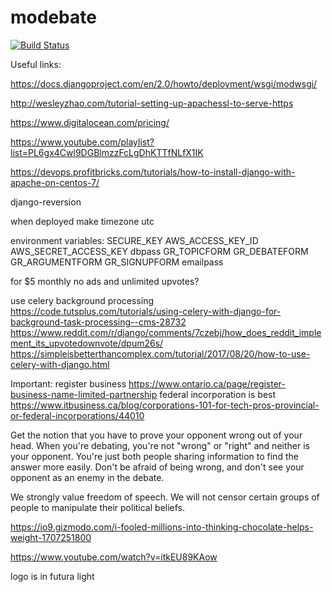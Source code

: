# modebate

[![Build Status](https://travis-ci.com/ia03/modebate.svg?token=6qe7V8ytfcGZ8NDXzzgq&branch=master)](https://travis-ci.com/ia03/modebate)

Useful links:

https://docs.djangoproject.com/en/2.0/howto/deployment/wsgi/modwsgi/

http://wesleyzhao.com/tutorial-setting-up-apachessl-to-serve-https

https://www.digitalocean.com/pricing/

https://www.youtube.com/playlist?list=PL6gx4Cwl9DGBlmzzFcLgDhKTTfNLfX1IK

https://devops.profitbricks.com/tutorials/how-to-install-django-with-apache-on-centos-7/

django-reversion

when deployed make timezone utc

environment variables:
SECURE_KEY
AWS_ACCESS_KEY_ID
AWS_SECRET_ACCESS_KEY
dbpass
GR_TOPICFORM
GR_DEBATEFORM
GR_ARGUMENTFORM
GR_SIGNUPFORM
emailpass

for $5 monthly no ads and unlimited upvotes?


use celery background processing https://code.tutsplus.com/tutorials/using-celery-with-django-for-background-task-processing--cms-28732 https://www.reddit.com/r/django/comments/7czebj/how_does_reddit_implement_its_upvotedownvote/dpum26s/
https://simpleisbetterthancomplex.com/tutorial/2017/08/20/how-to-use-celery-with-django.html

Important: register business
https://www.ontario.ca/page/register-business-name-limited-partnership
federal incorporation is best
https://www.itbusiness.ca/blog/corporations-101-for-tech-pros-provincial-or-federal-incorporations/44010

Get the notion that you have to prove your opponent wrong out of your head. When you're debating, you're not "wrong" or "right" and neither is your opponent. You're
just both people sharing information to find the answer more easily. Don't be afraid of being wrong, and don't see your opponent as an enemy in the debate.

We strongly value freedom of speech. We will not censor certain groups of people to manipulate their political beliefs.

https://io9.gizmodo.com/i-fooled-millions-into-thinking-chocolate-helps-weight-1707251800

https://www.youtube.com/watch?v=itkEU89KAow

logo is in futura light
